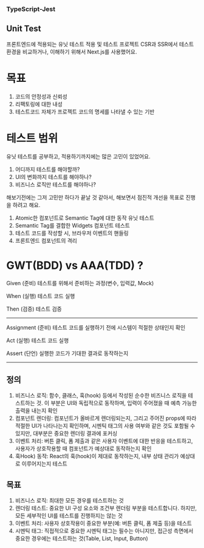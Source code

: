 ### TypeScript-Jest
## Unit Test
프론트엔드에 적용되는 유닛 테스트 적용 및 테스트 프로젝트
CSR과 SSR에서 테스트 환경을 비교하거나, 이해하기 위해서 Next.js를 사용했어요.

# 목표
1. 코드의 안정성과 신뢰성
2. 리팩토링에 대한 내성
3. 테스트코드 자체가 프로젝트 코드의 명세를 나타낼 수 있는 기반

# 테스트 범위
유닛 테스트를 공부하고, 적용하기까지에는 많은 고민이 있었어요.
1. 어디까지 테스트를 해야할까?
2. UI의 변화까지 테스트를 해야하나?
3. 비즈니스 로직만 테스트를 해야하나?

해보기전에는 그저 고민만 하다가 끝날 것 같아서, 해보면서 점진적 개선을 목표로 진행을 하려고 해요.
1. Atomic한 컴포넌트로 Semantic Tag에 대한 동작 유닛 테스트
2. Semantic Tag를 결합한 Widgets 컴포넌트 테스트
3. 테스트 코드를 작성할 시, 브라우저 이벤트의 핸들링
4. 프론트엔드 컴포넌트의 격리

# GWT(BDD) vs AAA(TDD) ?
Given (준비)
테스트를 위해서 준비하는 과정(변수, 입력값, Mock)

When (실행)
테스트 코드 실행

Then (검증)
테스트 검증

------------------------------------------------------------
Assignment (준비)
테스트 코드를 실행하기 전에 시스템이 적절한 상태인지 확인

Act (실행)
테스트 코드 실행

Assert (단언)
실행한 코드가 기대한 결과로 동작하는지 

------------------------------------------------------------
## 정의
1. 비즈니스 로직: 함수, 클래스, 훅(hook) 등에서 작성된 순수한 비즈니스 로직을 테스트하는 것. 이 부분은 UI와 독립적으로 동작하며, 입력이 주어졌을 때 예측 가능한 출력을 내는지 확인
2. 컴포넌트 렌더링: 컴포넌트가 올바르게 렌더링되는지, 그리고 주어진 props에 따라 적절한 UI가 나타나는지 확인하며, 시멘틱 태그의 사용 여부와 같은 것도 포함될 수 있지만, 대부분은 중요한 렌더링 결과에 포커싱
3. 이벤트 처리: 버튼 클릭, 폼 제출과 같은 사용자 이벤트에 대한 반응을 테스트하고, 사용자가 상호작용할 때 컴포넌트가 예상대로 동작하는지 확인
4. 훅Hook) 동작: React의 훅(hook)이 제대로 동작하는지, 내부 상태 관리가 예상대로 이루어지는지 테스트

## 목표
1. 비즈니스 로직: 최대한 모든 경우를 테스트하는 것
2. 렌더링 테스트: 중요한 UI 구성 요소와 조건부 렌더링 부분을 테스트합니다. 하지만, 모든 세부적인 UI를 테스트를 진행하지는 않는 것
3. 이벤트 처리: 사용자 상호작용이 중요한 부분(예: 버튼 클릭, 폼 제출 등)을 테스트
4. 시멘틱 태그: 직접적으로 중요한 시멘틱 태그는 필수는 아니지만, 접근성 측면에서 중요한 경우에는 테스트하는 것(Table, List, Input, Button)
